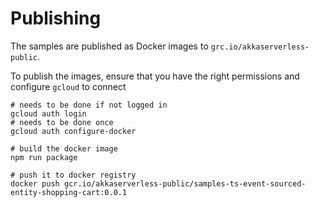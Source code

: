 # Publishing

The samples are published as Docker images to `grc.io/akkaserverless-public`.

To publish the images, ensure that you have the right permissions and configure `gcloud` to connect

```shell
# needs to be done if not logged in
gcloud auth login 
# needs to be done once
gcloud auth configure-docker 
```

```shell
# build the docker image
npm run package
```

```shell
# push it to docker registry
docker push gcr.io/akkaserverless-public/samples-ts-event-sourced-entity-shopping-cart:0.0.1
```
